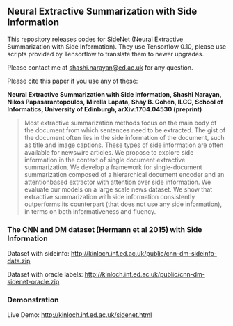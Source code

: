 ## Neural Extractive Summarization with Side Information

This repository releases codes for SideNet (Neural Extractive
Summarization with Side Information). They use Tensorflow 0.10, please
use scripts provided by Tensorflow to translate them to newer
upgrades.

Please contact me at shashi.narayan@ed.ac.uk for any question.

Please cite this paper if you use any of these:

**Neural Extractive Summarization with Side Information, Shashi
Narayan, Nikos Papasarantopoulos, Mirella Lapata, Shay B. Cohen, ILCC,
School of Informatics, University of Edinburgh, arXiv:1704.04530
(preprint)**

> Most extractive summarization methods focus on the main body of the
> document from which sentences need to be extracted.  The gist of the
> document often lies in the side information of the document, such as
> title and image captions. These types of side information are often
> available for newswire articles. We propose to explore side
> information in the context of single document extractive
> summarization. We develop a framework for single-document
> summarization composed of a hierarchical document encoder and an
> attentionbased extractor with attention over side information.  We
> evaluate our models on a large scale news dataset. We show that
> extractive summarization with side information consistently
> outperforms its counterpart (that does not use any side information),
> in terms on both informativeness and fluency.


### The CNN and DM  dataset (Hermann et al 2015) with Side Information ###

Dataset with sideinfo: http://kinloch.inf.ed.ac.uk/public/cnn-dm-sideinfo-data.zip

Dataset with oracle labels: http://kinloch.inf.ed.ac.uk/public/cnn-dm-sidenet-oracle.zip

### Demonstration ###

Live Demo: http://kinloch.inf.ed.ac.uk/sidenet.html

